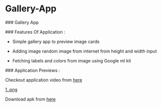 # Gallery-App

### Gallery App

### Features Of Application :

- Simple gallery app to preview image cards
  
- Adding image random image from internet from height and width input
  
- Fetching labels and colors from image using Google ml kit
  

### Application Previews :

 Checkout application video from [here](https://drive.google.com/file/d/1P5wSOTbp9MeyWcrbXR7TRnx77IPo4SOh/view?usp=sharing)
 
 [1..png](https://github.com/priyal-gopawat/Storage/blob/main/Gallery%20App/gallery.jpeg)

Download apk from [here](https://github.com/priyal-gopawat/Gallery-App/releases/download/1.0/app-debug.apk)
